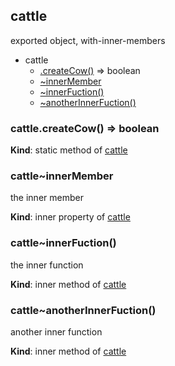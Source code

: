 <a name="module_cattle"></a>
## cattle
exported object, with-inner-members

  

* cattle
    * [.createCow()](#BITBUCKET-module:cattle.createCow) ⇒ boolean
    * [~innerMember](#module_cattle..innerMember)
    * [~innerFuction()](#BITBUCKET-module:cattle~innerFuction)
    * [~anotherInnerFuction()](#BITBUCKET-module:cattle~anotherInnerFuction)


<a name="BITBUCKET-module:cattle.createCow"></a>
### cattle.createCow() ⇒ boolean
**Kind**: static method of [cattle](#module_cattle)


<a name="module_cattle..innerMember"></a>
### cattle~innerMember
the inner member

**Kind**: inner property of [cattle](#module_cattle)


<a name="BITBUCKET-module:cattle~innerFuction"></a>
### cattle~innerFuction()
the inner function

**Kind**: inner method of [cattle](#module_cattle)


<a name="BITBUCKET-module:cattle~anotherInnerFuction"></a>
### cattle~anotherInnerFuction()
another inner function

**Kind**: inner method of [cattle](#module_cattle)


